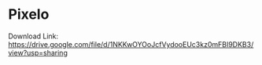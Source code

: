 # Pixelo

Download Link: https://drive.google.com/file/d/1NKKwOYOoJcfVydooEUc3kz0mFBI9DKB3/view?usp=sharing
